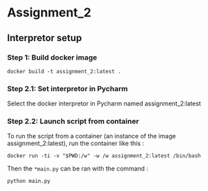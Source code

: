 # Assignment_2

## Interpretor setup

### Step 1: Build docker image

```
docker build -t assignment_2:latest .
```

### Step 2.1: Set interpretor in Pycharm
Select the docker interpretor in Pycharm named assignment_2:latest

### Step 2.2: Launch script from container
To run the script from a container (an instance of the image assignment_2:latest), run the container like this :
```
docker run -ti -v "$PWD:/w" -w /w assignment_2:latest /bin/bash
```
Then the ```*main.py``` can be ran with the command :
```
python main.py
```